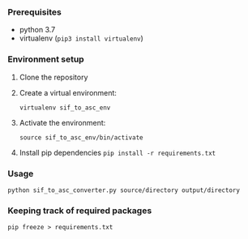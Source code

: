 ### Prerequisites
- python 3.7
- virtualenv (`pip3 install virtualenv`)
### Environment setup
1. Clone the repository
2. Create a virtual environment:
    
    `virtualenv sif_to_asc_env`
3. Activate the environment:
    
    `source sif_to_asc_env/bin/activate`
4. Install pip dependencies
    `pip install -r requirements.txt`
    
### Usage
` python sif_to_asc_converter.py source/directory output/directory `
### Keeping track of required packages
 `pip freeze > requirements.txt`